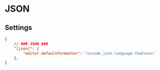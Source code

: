 # JSON

## Settings
```json
{
    // ### JSON ###
    "[json]": {
        "editor.defaultFormatter": "vscode.json-language-features"
    },
}
```